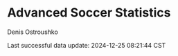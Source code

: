 # Advanced Soccer Statistics
Denis Ostroushko

<!-- gfm -->

Last successful data update: 2024-12-25 08:21:44 CST
